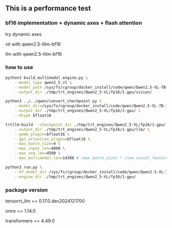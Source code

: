 ## This is a performance test

### bf16 implementation + dynamic axes + flash attention
try dynamic axes

vit with qwen2.5-tllm-bf16

llm with qwen2.5-tllm-bf16

### how to use

``` bash
python3 build_multimodal_engine.py \
    --model_type qwen2_5_vl \
    --model_path /sys/fs/cgroup/docker_install/code/qwen/Qwen2.5-VL-7B-Instruct \
    --output_dir ./tmp/trt_engines/Qwen2_5-VL/fp16/1-gpu/vision/

python3 ../../qwen/convert_checkpoint.py \
    --model_dir=/sys/fs/cgroup/docker_install/code/qwen/Qwen2.5-VL-7B-Instruct \
    --output_dir ./tmp/trt_engines/Qwen2_5-VL/fp16/1-gpu/ \
    --dtype bfloat16

trtllm-build --checkpoint_dir ./tmp/trt_engines/Qwen2_5-VL/fp16/1-gpu/ \
    --output_dir ./tmp/trt_engines/Qwen2_5-VL/fp16/1-gpu/llm/ \
    --gemm_plugin=bfloat16 \
    --gpt_attention_plugin=bfloat16 \
    --max_batch_size=4 \
    --max_input_len=4000 \
    --max_seq_len=4500 \
    --max_multimodal_len=14308 # (max_batch_size) * (num_visual_features)

python3 run.py \
    --hf_model_dir /sys/fs/cgroup/docker_install/code/qwen/Qwen2.5-VL-7B-Instruct \
    --engine_dir ./tmp/trt_engines/Qwen2_5-VL/fp16/1-gpu/

```

### package version

tensorrt_llm == 0.17.0.dev2024121700

onnx == 1.14.0

transformers == 4.49.0
